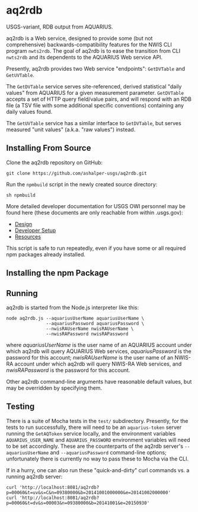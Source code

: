 # aq2rdb
USGS-variant, RDB output from AQUARIUS.

aq2rdb is a Web service, designed to provide some (but not comprehensive) backwards-compatibility features for the NWIS CLI program `nwts2rdb`. The goal of aq2rdb is to ease the transition from CLI `nwts2rdb` and its dependents to the AQUARIUS Web service API.

Presently, aq2rdb provides two Web service "endpoints": `GetDVTable` and `GetUVTable`.

The `GetDVTable` service serves site-referenced, derived statistical "daily values" from AQUARIUS for a given measurement parameter. `GetDVTable` accepts a set of HTTP query field/value pairs, and will respond with an RDB file (a TSV file with some additional specific conventions) containing any daily values found.

The `GetUVTable` service has a similar interface to `GetDVTable`, but serves measured "unit values" (a.k.a. "raw values") instead.

## Installing From Source
Clone the aq2rdb repository on GitHub:

    git clone https://github.com/ashalper-usgs/aq2rdb.git

Run the `npmbuild` script in the newly created source directory:

    sh npmbuild
    
More detailed developer documentation for USGS OWI personnel may be found here (these documents are only reachable from within .usgs.gov):

*   [Design](https://docs.google.com/document/d/17heoV1JcO2eelmZlFRtLUnQ8yTycJ39iQd1lmRwG1yI/edit?usp=sharing)
*   [Developer Setup](https://docs.google.com/document/d/145lo4iWWcJDojVt7ZWq0OnT1sF-VQ8oSX9hpApyJDg8/edit?usp=sharing)
*   [Resources](https://docs.google.com/document/d/1bBhwi8VfdjuLIkXlgVAMQQi7TRY6BiGjfVEU5bctrhA/edit?usp=sharing)
    
This script is safe to run repeatedly, even if you have some or all required npm packages already installed.

## Installing the npm Package

## Running
aq2rdb is started from the Node.js interpreter like this:

    node aq2rdb.js --aquariusUserName aquariusUserName \
                   --aquariusPassword aquariusPassword \
                   --nwisRAUserName nwisRAUserName \
                   --nwisRAPassword nwisRAPassword

where *aquariusUserName* is the user name of an AQUARIUS account under
which aq2rdb will query AQUARIUS Web services, *aquariusPassword* is
the password for this account; *nwisRAUserName* is the user name of an
NWIS-RA account under which aq2rdb will query NWIS-RA Web services,
and *nwisRAPassword* is the password for this account.

Other aq2rdb command-line arguments have reasonable default values,
but may be overridden by specifying them.

## Testing
There is a suite of Mocha tests in the `test/` subdirectory. Presently, for the tests to run successfully, there will need to be an `aquarius-token` server running the `GetAQToken` service locally, and the environment variables `AQUARIUS_USER_NAME` and `AQUARIUS_PASSWORD` environment variables will need to be set accordingly. These are the counterparts of the aq2rdb server's `--aquariusUserName` and `--aquariusPassword` command-line options; unfortunately there is currently no way to pass these to Mocha via the CLI.

If in a hurry, one can also run these "quick-and-dirty" curl commands vs. a running aq2rdb server:

    curl 'http://localhost:8081/aq2rdb?p=00060&t=uv&s=C&n=09380000&b=20141001000000&e=20141002000000'
    curl 'http://localhost:8081/aq2rdb?p=00060&t=dv&s=00003&n=09380000&b=20141001&e=20150930'
